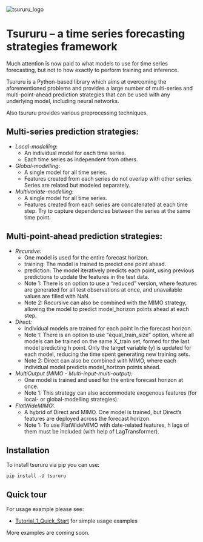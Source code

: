 ![tsururu_logo](tsururu_logo.png)

# Tsururu – a time series forecasting strategies framework

Much attention is now paid to what models to use for time series forecasting, but not to how exactly to perform training and inference. 

Tsururu is a Python-based library which aims at overcoming the aforementioned problems and provides a large number of multi-series and multi-point-ahead prediction strategies that can be used with any underlying model, including neural networks. 

Also tsururu provides various preprocessing techniques.

## Multi-series prediction strategies:
- _Local-modelling_:
  - An individual model for each time series. 
  - Each time series as independent from others.
- _Global-modelling_:
  - A single model for all time series.
  - Features created from each series do not overlap with other series. Series are related but modeled separately.
- _Multivariate-modelling_:
  - A single model for all time series. 
  - Features created from each series are concatenated at each time step. Try to capture dependencies between the series at the same time point.

## Multi-point-ahead prediction strategies:
- _Recursive:_ 
	- One model is used for the entire forecast horizon. 
	- training: The model is trained to predict one point ahead.
	- prediction: The model iteratively predicts each point, using previous predictions to update the features in the test data.
	- Note 1: There is an option to use a “reduced” version, where features are generated for all test observations at once, and unavailable values are filled with NaN.
	- Note 2: Recursive can also be combined with the MIMO strategy, allowing the model to predict model_horizon points ahead at each step.
- _Direct:_ 
	- Individual models are trained for each point in the forecast horizon.
	- Note 1: There is an option to use "equal_train_size" option, where all models can be trained on the same X_train set, formed for the last model predicting h point. Only the target variable (y) is updated for each model, reducing the time spent generating new training sets.
	- Note 2: Direct can also be combined with MIMO, where each individual model predicts model_horizon points ahead.
- _MultiOutput (MIMO - Multi-input-multi-output):_
 	- One model is trained and used for the entire forecast horizon at once. 
	- Note 1: This strategy can also accommodate exogenous features (for local- or global-modelling strategies).
- _FlatWideMIMO:_.
	- A hybrid of Direct and MIMO. One model is trained, but Direct’s features are deployed across the forecast horizon.
	- Note 1: To use FlatWideMIMO with date-related features, h lags of them must be included (with help of LagTransformer).

## Installation

To install tsururu via pip you can use:

`pip install -U tsururu`

## Quick tour

For usage example please see:

* [Tutorial_1_Quick_Start](https://github.com/sb-ai-lab/tsururu/blob/main/Tutorial_1_Quick_start.ipynb) for simple usage examples

More examples are coming soon.
